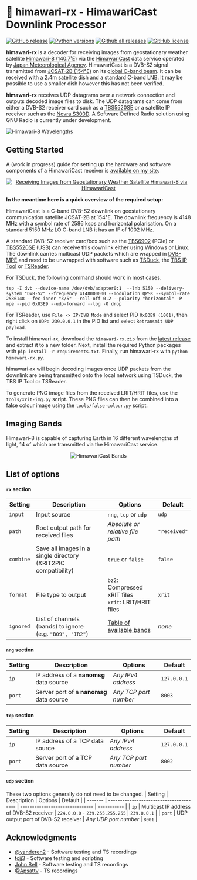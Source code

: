 # :satellite: himawari-rx - HimawariCast Downlink Processor

[![GitHub release](https://img.shields.io/github/release/sam210723/himawari-rx.svg)](https://github.com/sam210723/himawari-rx/releases/latest)
[![Python versions](https://img.shields.io/badge/python-3.7%20%7C%203.8%20%7C%203.9%20%7C%203.10-blue)](https://www.python.org/)
[![Github all releases](https://img.shields.io/github/downloads/sam210723/himawari-rx/total.svg)](https://github.com/sam210723/himawari-rx/releases/latest)
[![GitHub license](https://img.shields.io/github/license/sam210723/himawari-rx.svg)](https://github.com/sam210723/himawari-rx/blob/master/LICENSE)

**himawari-rx** is a decoder for receiving images from geostationary weather satellite [Himawari-8 (140.7˚E)](https://himawari8.nict.go.jp/) via the [HimawariCast](https://www.data.jma.go.jp/mscweb/en/himawari89/himawari_cast/himawari_cast.php) data service operated by [Japan Meteorological Agency](https://www.data.jma.go.jp/mscweb/en/index.html). HimawariCast is a DVB-S2 signal transmitted from [JCSAT-2B (154°E)](https://www.jsat.net/en/contour/jcsat-2b.html) on its [global C-band beam](https://www.satbeams.com/footprints?beam=8542). It can be received with a 2.4m satellite dish and a standard C-band LNB. It may be possible to use a smaller dish however this has not been verified.

**himawari-rx** receives UDP datagrams over a network connection and outputs decoded image files to disk. The UDP datagrams can come from either a DVB-S2 receiver card such as a [TBS5520SE](https://www.tbsdtv.com/products/tbs5520se_multi-standard_tv_tuner_usb_box.html) or a satellite IP receiver such as the [Novra S300D](https://novra.com/product/s300d-receiver). A Software Defined Radio solution using GNU Radio is currently under development.

![Himawari-8 Wavelengths](https://vksdr.com/bl-content/uploads/pages/95f4812a86753b6057b0e37ce4daa5d1/wavelengths.png)


## Getting Started
A (work in progress) guide for setting up the hardware and software components of a HimawariCast receiver is [available on my site](https://vksdr.com/himawari-rx).

<a href="https://vksdr.com/himawari-rx" target="_blank"><p align="center"><img src="https://vksdr.com/bl-content/uploads/pages/95f4812a86753b6057b0e37ce4daa5d1/guide-thumb-white.png" title="Receiving Images from Geostationary Weather Satellite Himawari-8 via HimawariCast"></p></a>

**In the meantime here is a quick overview of the required setup:**

HimawariCast is a C-band DVB-S2 downlink on geostationary communication satellite JCSAT-2B at 154°E. The downlink frequency is 4148 MHz with a symbol rate of 2586 ksps and horizontal polarisation. On a standard 5150 MHz LO C-band LNB it has an IF of 1002 MHz.

A standard DVB-S2 receiver card/box such as the [TBS6902](https://www.tbsdtv.com/products/tbs6902-dvb-s2-dual-tuner-pcie-card.html) (PCIe) or [TBS5520SE](https://www.tbsdtv.com/products/tbs5520se_multi-standard_tv_tuner_usb_box.html) (USB) can receive this downlink either using Windows or Linux. The downlink carries multicast UDP packets which are wrapped in [DVB-MPE](https://en.wikipedia.org/wiki/Multiprotocol_Encapsulation) and need to be unwrapped with software such as [TSDuck](https://tsduck.io/), the [TBS IP Tool](https://www.tbsdtv.com/blog/tbs-ip-tool-is-updated-to-v3-0-5-0-which-added-tbs5927-support.html) or [TSReader](https://www.tsreader.com/).

For TSDuck, the following command should work in most cases. 

```
tsp -I dvb --device-name /dev/dvb/adapter0:1  --lnb 5150 --delivery-system "DVB-S2" --frequency 4148000000 --modulation QPSK --symbol-rate 2586148 --fec-inner "3/5" --roll-off 0.2 --polarity "horizontal" -P mpe --pid 0x03E9 --udp-forward --log -O drop
```

For TSReader, use ``File -> IP/DVB Mode`` and select PID ``0x03E9 (1001)``, then right click on ``UDP: 239.0.0.1`` in the PID list and select ``Retransmit UDP payload``.

To install himawari-rx, download the ``himawari-rx.zip`` from the [latest release](https://github.com/sam210723/himawari-rx/releases/latest) and extract it to a new folder. Next, install the required Python packages with ``pip install -r requirements.txt``. Finally, run himawari-rx with ``python himawari-rx.py``.

himawari-rx will begin decoding images once UDP packets from the downlink are being transmitted onto the local network using TSDuck, the TBS IP Tool or TSReader.

To generate PNG image files from the received LRIT/HRIT files, use the `tools/xrit-img.py` script. These PNG files can then be combined into a false colour image using the `tools/false-colour.py` script.

## Imaging Bands
Himawari-8 is capable of capturing Earth in 16 different wavelengths of light, 14 of which are transmitted via the HimawariCast service.

<p align="center"><img src="https://vksdr.com/bl-content/uploads/pages/95f4812a86753b6057b0e37ce4daa5d1/bands_w.png" title="HimawariCast Bands"></p>

<!--
| Band | Detail  | Identifier  | Size  | Resolution    |
| ---- | ------- | ----------- | ----- | ------------- |
| 3    | 1 km/px | ``VIS``     | 75 MB | 11000 x 11000 |
| 4    | 4 km/px | ``B04``     | 6 MB  | 2750 x 2750   |
| 5    | 4 km/px | ``B05``     | 6 MB  | 2750 x 2750   |
| 6    | 4 km/px | ``B06``     | 6 MB  | 2750 x 2750   |
| 7    | 4 km/px | ``IR4``     | 6 MB  | 2750 x 2750   |
| 8    | 4 km/px | ``IR3``     | 4 MB  | 2750 x 2750   |
| 9    | 4 km/px | ``B09``     | 4 MB  | 2750 x 2750   |
| 10   | 4 km/px | ``B10``     | 4 MB  | 2750 x 2750   |
| 11   | 4 km/px | ``B11``     | 6 MB  | 2750 x 2750   |
| 12   | 4 km/px | ``B12``     | 5 MB  | 2750 x 2750   |
| 13   | 4 km/px | ``IR1``     | 6 MB  | 2750 x 2750   |
| 14   | 4 km/px | ``B14``     | 6 MB  | 2750 x 2750   |
| 15   | 4 km/px | ``IR2``     | 6 MB  | 2750 x 2750   |
| 16   | 4 km/px | ``B16``     | 5 MB  | 2750 x 2750   |
-->

## List of options
#### `rx` section
| Setting   | Description                                                                   | Options                                                 | Default      |
| --------- | ----------------------------------------------------------------------------- | ------------------------------------------------------- | ------------ |
| `input`   | Input source                                                                  | `nng`, `tcp` or `udp`                                   | `udp`      |
| `path`    | Root output path for received files                                           | *Absolute or relative file path*                        | `"received"` |
| `combine` | Save all images in a single directory (XRIT2PIC compatibility)                | `true` or `false`                                       | `false`      |
| `format`  | File type to output                                                           | `bz2`: Compressed xRIT files<br>`xrit`: LRIT/HRIT files | `xrit`       |
| `ignored` | List of channels (bands) to ignore<br>(e.g. `"B09", "IR2"`)                   | <a href="#imaging-bands">Table of available bands</a>   | *none*       |

#### `nng` section
| Setting | Description                              | Options               | Default     |
| ------- | ---------------------------------------- | ----------------------| ----------- |
| `ip`    | IP address of a **nanomsg** data source  | *Any IPv4 address*    | `127.0.0.1` |
| `port`  | Server port of a **nanomsg** data source | *Any TCP port number* | `8003`      |

#### `tcp` section
| Setting | Description                      | Options               | Default     |
| ------- | -------------------------------- | ----------------------| ----------- |
| `ip`    | IP address of a TCP data source  | *Any IPv4 address*    | `127.0.0.1` |
| `port`  | Server port of a TCP data source | *Any TCP port number* | `8002`      |

#### `udp` section
These two options generally do not need to be changed.
| Setting | Description                             | Options                         | Default     |
| ------- | --------------------------------------- | ------------------------------- | ----------- |
| `ip`    | Multicast IP address of DVB-S2 receiver | `224.0.0.0` - `239.255.255.255` | `239.0.0.1` |
| `port`  | UDP output port of DVB-S2 receiver      | *Any UDP port number*           | `8001`      |


## Acknowledgments
  - [@yanderen2](https://twitter.com/yanderen2) - Software testing and TS recordings
  - [tcjj3](https://github.com/tcjj3) - Software testing and scripting
  - [John Bell](https://twitter.com/eswnl) - Software testing and TS recordings
  - [@Apsattv](https://twitter.com/Apsattv) - TS recordings
